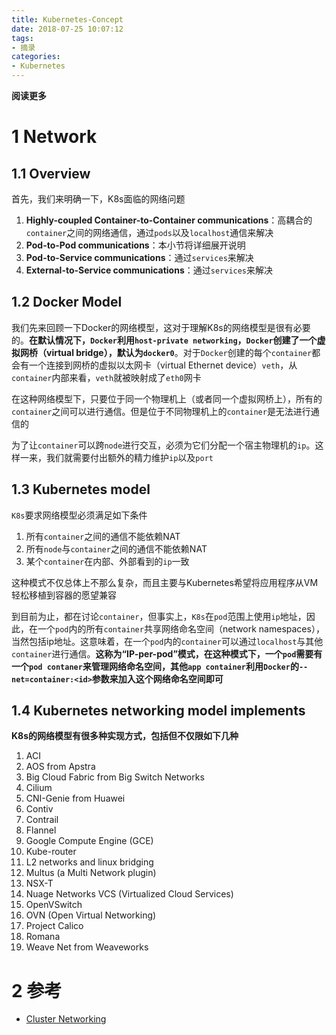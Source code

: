 ```yaml
---
title: Kubernetes-Concept
date: 2018-07-25 10:07:12
tags: 
- 摘录
categories: 
- Kubernetes
---
```


__阅读更多__

<!--more-->

# 1 Network

## 1.1 Overview

首先，我们来明确一下，K8s面临的网络问题

1. __Highly-coupled Container-to-Container communications__：高耦合的`container`之间的网络通信，通过`pods`以及`localhost`通信来解决
1. __Pod-to-Pod communications__：本小节将详细展开说明
1. __Pod-to-Service communications__：通过`services`来解决
1. __External-to-Service communications__：通过`services`来解决

## 1.2 Docker Model

我们先来回顾一下Docker的网络模型，这对于理解K8s的网络模型是很有必要的。__在默认情况下，`Docker`利用`host-private networking`，`Docker`创建了一个虚拟网桥（virtual bridge），默认为`docker0`__。对于`Docker`创建的每个`container`都会有一个连接到网桥的虚拟以太网卡（virtual Ethernet device）`veth`，从`container`内部来看，`veth`就被映射成了`eth0`网卡

在这种网络模型下，只要位于同一个物理机上（或者同一个虚拟网桥上），所有的`container`之间可以进行通信。但是位于不同物理机上的`container`是无法进行通信的

为了让`container`可以跨`node`进行交互，必须为它们分配一个宿主物理机的`ip`。这样一来，我们就需要付出额外的精力维护`ip`以及`port`

## 1.3 Kubernetes model

`K8s`要求网络模型必须满足如下条件

1. 所有`container`之间的通信不能依赖NAT
1. 所有`node`与`container`之间的通信不能依赖NAT
1. 某个`container`在内部、外部看到的`ip`一致

这种模式不仅总体上不那么复杂，而且主要与Kubernetes希望将应用程序从VM轻松移植到容器的愿望兼容

到目前为止，都在讨论`container`，但事实上，`K8s`在`pod`范围上使用`ip`地址，因此，在一个`pod`内的所有`container`共享网络命名空间（network namespaces），当然包括ip地址。这意味着，在一个`pod`内的`container`可以通过`localhost`与其他`container`进行通信。__这称为“IP-per-pod”模式，在这种模式下，一个`pod`需要有一个`pod contaner`来管理网络命名空间，其他`app container`利用`Docker`的`--net=container:<id>`参数来加入这个网络命名空间即可__

## 1.4 Kubernetes networking model implements

__K8s的网络模型有很多种实现方式，包括但不仅限如下几种__

1. ACI
1. AOS from Apstra
1. Big Cloud Fabric from Big Switch Networks
1. Cilium
1. CNI-Genie from Huawei
1. Contiv
1. Contrail
1. Flannel
1. Google Compute Engine (GCE)
1. Kube-router
1. L2 networks and linux bridging
1. Multus (a Multi Network plugin)
1. NSX-T
1. Nuage Networks VCS (Virtualized Cloud Services)
1. OpenVSwitch
1. OVN (Open Virtual Networking)
1. Project Calico
1. Romana
1. Weave Net from Weaveworks

# 2 参考

* [Cluster Networking](https://kubernetes.io/docs/concepts/cluster-administration/networking/)
